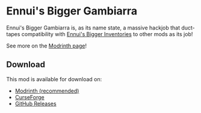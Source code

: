 # Ennui's Bigger Gambiarra

Ennui's Bigger Gambiarra is, as its name state, a massive hackjob that duct-tapes compatibility with [Ennui's Bigger Inventories](https://github.com/EnnuiL/ennuis_bigger_inventories) to other mods as its job!

See more on the [Modrinth page](https://modrinth.com/mod/ennuis-bigger-gambiarra)!

## Download

This mod is available for download on:

- [Modrinth (recommended)](https://modrinth.com/mod/ennuis_bigger_gambiarra)
- [CurseForge](https://www.curseforge.com/minecraft/mc-mods/ennuis-bigger-gambiarra)
- [GitHub Releases](https://github.com/EnnuiL/ennuis_bigger_gambiarra/releases)
